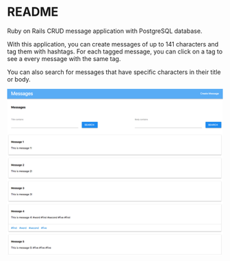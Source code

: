 # README

Ruby on Rails CRUD message application with PostgreSQL database.

With this application, you can create messages of up to 141 characters and tag them with hashtags. For each tagged message, you can click on a tag to see a every message with the same tag. 

You can also search for messages that have specific characters in their title or body.


![App Screenshot](https://github.com/aakindel/msgAPI/blob/master/app/assets/images/app_screenshot.png)